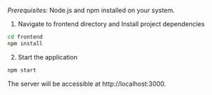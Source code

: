 *Prerequisites:* Node.js and npm installed on your system.
1. Navigate to frontend directory and Install project dependencies
```bash
cd frontend
npm install
```
2. Start the application
```bash
npm start
```
The server will be accessible at http://localhost:3000.
